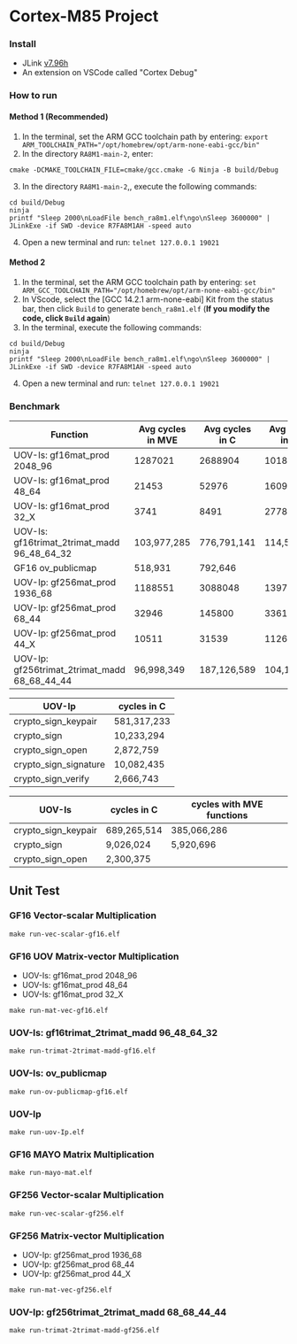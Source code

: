 # Cortex-M85 Project
### Install
- JLink [v7.96h](https://www.segger.com/downloads/jlink/)
- An extension on VSCode called "Cortex Debug"
### How to run
#### Method 1 (Recommended)
1. In the terminal, set the ARM GCC toolchain path by entering: 
```export ARM_TOOLCHAIN_PATH="/opt/homebrew/opt/arm-none-eabi-gcc/bin"```
2. In the directory `RA8M1-main-2`, enter: 
```
cmake -DCMAKE_TOOLCHAIN_FILE=cmake/gcc.cmake -G Ninja -B build/Debug
```
3. In the directory `RA8M1-main-2`,, execute the following commands:
```
cd build/Debug
ninja
printf "Sleep 2000\nLoadFile bench_ra8m1.elf\ngo\nSleep 3600000" | JLinkExe -if SWD -device R7FA8M1AH -speed auto
```
4. Open a new terminal and run:
```telnet 127.0.0.1 19021```

#### Method 2
1. In the terminal, set the ARM GCC toolchain path by entering: 
```set ARM_GCC_TOOLCHAIN_PATH="/opt/homebrew/opt/arm-none-eabi-gcc/bin"```
2. In VScode, select the [GCC 14.2.1 arm-none-eabi] Kit from the status bar, then click `Build` to generate `bench_ra8m1.elf`
 (**If you modify the code, click `Build` again**)
3. In the terminal, execute the following commands:
```
cd build/Debug
ninja
printf "Sleep 2000\nLoadFile bench_ra8m1.elf\ngo\nSleep 3600000" | JLinkExe -if SWD -device R7FA8M1AH -speed auto
```
4. Open a new terminal and run:
```telnet 127.0.0.1 19021```

### Benchmark
| Function   | Avg cycles in  MVE | Avg cycles in C | Avg cycles in M4 |
|------------|--------------------|-----------------|------------------|
| UOV-Is: gf16mat_prod 2048_96  | 1287021 | 2688904 |          1018395 |
| UOV-Is: gf16mat_prod 48_64    | 21453   |   52976 |            16093 |
| UOV-Is: gf16mat_prod 32_X     | 3741    |    8491 |             2778 |
| UOV-Is: gf16trimat_2trimat_madd 96_48_64_32| 103,977,285 |776,791,141|114,558,066|
| GF16 ov_publicmap | 518,931 | 792,646 | |
| UOV-Ip: gf256mat_prod 1936_68 | 1188551 | 3088048 |          1397865 |
| UOV-Ip: gf256mat_prod 68_44   | 32946   |  145800 |            33619 |
| UOV-Ip: gf256mat_prod 44_X    | 10511   |   31539 |            11261 |
| UOV-Ip: gf256trimat_2trimat_madd 68_68_44_44 | 96,998,349 | 187,126,589 | 104,198,645 |

| UOV-Ip | cycles in C |
|----------|-------------|
| crypto_sign_keypair | 581,317,233 |
| crypto_sign | 10,233,294 |
| crypto_sign_open | 2,872,759 |
| crypto_sign_signature | 10,082,435 |
| crypto_sign_verify | 2,666,743 |

| UOV-Is | cycles in C | cycles with MVE functions |
|----------|-------------|-|
| crypto_sign_keypair | 689,265,514 | 385,066,286 |
| crypto_sign | 9,026,024 | 5,920,696 |
| crypto_sign_open | 2,300,375 ||

## Unit Test
### GF16 Vector-scalar Multiplication
```
make run-vec-scalar-gf16.elf
```

### GF16 UOV Matrix-vector Multiplication
- UOV-Is: gf16mat_prod 2048_96
- UOV-Is: gf16mat_prod 48_64
- UOV-Is: gf16mat_prod 32_X

```
make run-mat-vec-gf16.elf
```

### UOV-Is: gf16trimat_2trimat_madd 96_48_64_32
```
make run-trimat-2trimat-madd-gf16.elf
```

### UOV-Is: ov_publicmap
```
make run-ov-publicmap-gf16.elf
```

### UOV-Ip
```
make run-uov-Ip.elf
```

### GF16 MAYO Matrix Multiplication
```
make run-mayo-mat.elf
```

### GF256 Vector-scalar Multiplication
```
make run-vec-scalar-gf256.elf
```

### GF256 Matrix-vector Multiplication
- UOV-Ip: gf256mat_prod 1936_68
- UOV-Ip: gf256mat_prod 68_44
- UOV-Ip: gf256mat_prod 44_X
```
make run-mat-vec-gf256.elf
```
### UOV-Ip: gf256trimat_2trimat_madd 68_68_44_44
```
make run-trimat-2trimat-madd-gf256.elf
```
